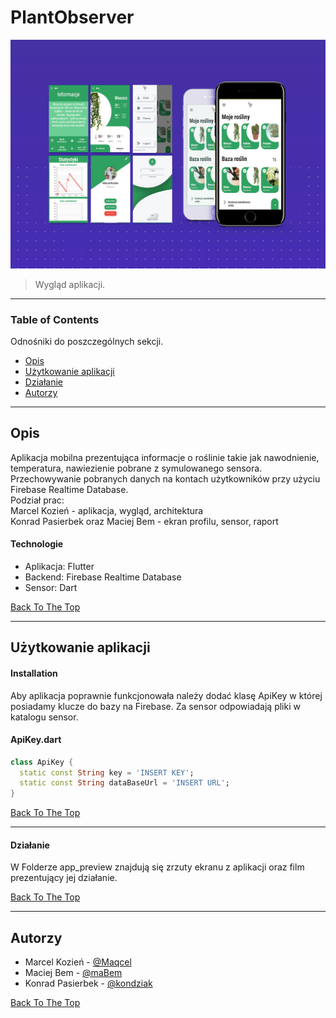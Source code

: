 # PlantObserver

![Project Image](/app_preview/mock.jpg)

> Wygląd aplikacji.

---

### Table of Contents
Odnośniki do poszczególnych sekcji.

- [Opis](#Opis)
- [Użytkowanie aplikacji](#Użytkowanie-aplikacji)
- [Działanie](#Działanie)
- [Autorzy](#Autorzy)

---

## Opis

Aplikacja mobilna prezentująca informacje o roślinie takie jak nawodnienie, temperatura, nawiezienie pobrane z symulowanego sensora. 
Przechowywanie pobranych danych na kontach użytkowników przy użyciu Firebase Realtime Database.<br />
Podział prac:<br />
Marcel Kozień - aplikacja, wygląd, architektura<br />
Konrad Pasierbek oraz Maciej Bem - ekran profilu, sensor, raport 

#### Technologie

- Aplikacja: Flutter
- Backend: Firebase Realtime Database
- Sensor: Dart

[Back To The Top](#PlantObserver)

---

## Użytkowanie aplikacji

#### Installation

Aby aplikacja poprawnie funkcjonowała należy dodać klasę ApiKey w której posiadamy klucze do bazy na Firebase. Za sensor odpowiadają pliki w katalogu sensor.

#### ApiKey.dart

```dart
class ApiKey {
  static const String key = 'INSERT KEY';
  static const String dataBaseUrl = 'INSERT URL';
}
```
[Back To The Top](#PlantObserver)

---

#### Działanie

W Folderze app_preview znajdują się zrzuty ekranu z aplikacji oraz film prezentujący jej działanie.

[Back To The Top](#PlantObserver)

---

## Autorzy

- Marcel Kozień - [@Maqcel](https://github.com/Maqcel)
- Maciej Bem - [@maBem](https://github.com/maBem)
- Konrad Pasierbek - [@kondziak](https://github.com/kondziak)

[Back To The Top](#PlantObserver)